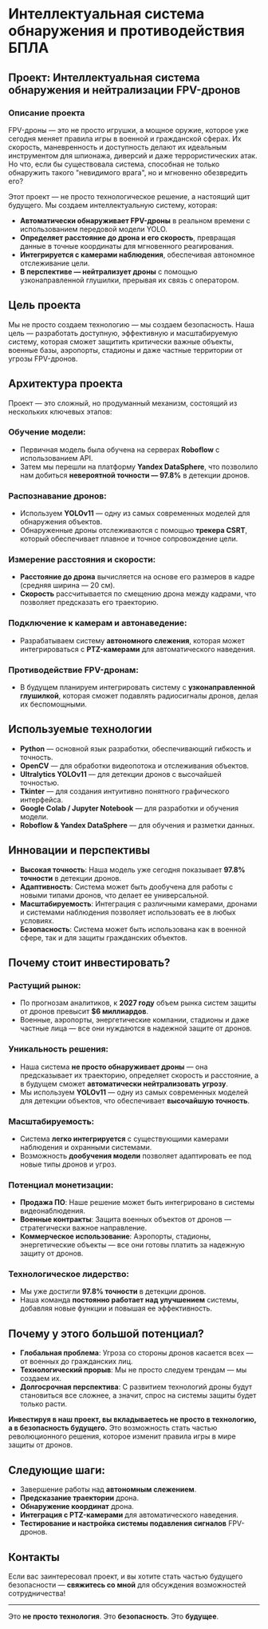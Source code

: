 # Интеллектуальная система обнаружения и противодействия БПЛА

## Проект: Интеллектуальная система обнаружения и нейтрализации FPV-дронов

### Описание проекта

FPV-дроны — это не просто игрушки, а мощное оружие, которое уже сегодня меняет правила игры в военной и гражданской сферах. Их скорость, маневренность и доступность делают их идеальным инструментом для шпионажа, диверсий и даже террористических атак. Но что, если бы существовала система, способная не только обнаружить такого "невидимого врага", но и мгновенно обезвредить его?

Этот проект — не просто технологическое решение, а настоящий щит будущего. Мы создаем интеллектуальную систему, которая:

- **Автоматически обнаруживает FPV-дроны** в реальном времени с использованием передовой модели YOLO.
- **Определяет расстояние до дрона и его скорость**, превращая данные в точные координаты для мгновенного реагирования.
- **Интегрируется с камерами наблюдения**, обеспечивая автономное отслеживание цели.
- **В перспективе — нейтрализует дроны** с помощью узконаправленной глушилки, прерывая их связь с оператором.

## Цель проекта

Мы не просто создаем технологию — мы создаем безопасность. Наша цель — разработать доступную, эффективную и масштабируемую систему, которая сможет защитить критически важные объекты, военные базы, аэропорты, стадионы и даже частные территории от угрозы FPV-дронов.

## Архитектура проекта

Проект — это сложный, но продуманный механизм, состоящий из нескольких ключевых этапов:

### Обучение модели:
- Первичная модель была обучена на серверах **Roboflow** с использованием API.
- Затем мы перешли на платформу **Yandex DataSphere**, что позволило нам добиться **невероятной точности — 97.8%** в детекции дронов.

### Распознавание дронов:
- Используем **YOLOv11** — одну из самых современных моделей для обнаружения объектов.
- Обнаруженные дроны отслеживаются с помощью **трекера CSRT**, который обеспечивает плавное и точное сопровождение цели.

### Измерение расстояния и скорости:
- **Расстояние до дрона** вычисляется на основе его размеров в кадре (средняя ширина — 20 см).
- **Скорость** рассчитывается по смещению дрона между кадрами, что позволяет предсказать его траекторию.

### Подключение к камерам и автонаведение:
- Разрабатываем систему **автономного слежения**, которая может интегрироваться с **PTZ-камерами** для автоматического наведения.

### Противодействие FPV-дронам:
- В будущем планируем интегрировать систему с **узконаправленной глушилкой**, которая сможет подавлять радиосигналы дронов, делая их беспомощными.

## Используемые технологии

- **Python** — основной язык разработки, обеспечивающий гибкость и точность.
- **OpenCV** — для обработки видеопотока и отслеживания объектов.
- **Ultralytics YOLOv11** — для детекции дронов с высочайшей точностью.
- **Tkinter** — для создания интуитивно понятного графического интерфейса.
- **Google Colab / Jupyter Notebook** — для разработки и обучения модели.
- **Roboflow & Yandex DataSphere** — для обучения и разметки данных.

## Инновации и перспективы

- **Высокая точность**: Наша модель уже сегодня показывает **97.8% точности** в детекции дронов.
- **Адаптивность**: Система может быть дообучена для работы с новыми типами дронов, что делает ее универсальной.
- **Масштабируемость**: Интеграция с различными камерами, дронами и системами наблюдения позволяет использовать ее в любых условиях.
- **Безопасность**: Система может быть использована как в военной сфере, так и для защиты гражданских объектов.

## Почему стоит инвестировать?

### Растущий рынок:
- По прогнозам аналитиков, к **2027 году** объем рынка систем защиты от дронов превысит **$6 миллиардов**.
- Военные, аэропорты, энергетические компании, стадионы и даже частные лица — все они нуждаются в надежной защите от дронов.

### Уникальность решения:
- Наша система **не просто обнаруживает дроны** — она предсказывает их траекторию, определяет скорость и расстояние, а в будущем сможет **автоматически нейтрализовать угрозу**.
- Мы используем **YOLOv11** — одну из самых современных моделей для детекции объектов, что обеспечивает **высочайшую точность**.

### Масштабируемость:
- Система **легко интегрируется** с существующими камерами наблюдения и охранными системами.
- Возможность **дообучения модели** позволяет адаптировать ее под новые типы дронов и угроз.

### Потенциал монетизации:
- **Продажа ПО**: Наше решение может быть интегрировано в системы видеонаблюдения.
- **Военные контракты**: Защита военных объектов от дронов — стратегически важное направление.
- **Коммерческое использование**: Аэропорты, стадионы, энергетические объекты — все они готовы платить за надежную защиту от дронов.

### Технологическое лидерство:
- Мы уже достигли **97.8% точности** в детекции дронов.
- Наша команда **постоянно работает над улучшением** системы, добавляя новые функции и повышая ее эффективность.

## Почему у этого большой потенциал?

- **Глобальная проблема**: Угроза со стороны дронов касается всех — от военных до гражданских лиц.
- **Технологический прорыв**: Мы не просто следуем трендам — мы создаем их.
- **Долгосрочная перспектива**: С развитием технологий дроны будут становиться все сложнее, а значит, спрос на системы защиты будет только расти.

**Инвестируя в наш проект, вы вкладываетесь не просто в технологию, а в безопасность будущего.** Это возможность стать частью революционного решения, которое изменит правила игры в мире защиты от дронов.

## Следующие шаги:

- Завершение работы над **автономным слежением**.
- **Предсказание траектории** дрона.
- **Обнаружение координат** дрона.
- **Интеграция с PTZ-камерами** для автоматического наведения.
- **Тестирование и настройка системы подавления сигналов** FPV-дронов.

## Контакты

Если вас заинтересовал проект, и вы хотите стать частью будущего безопасности — **свяжитесь со мной** для обсуждения возможностей сотрудничества!

---

Это **не просто технология**. Это **безопасность**. Это **будущее**.


